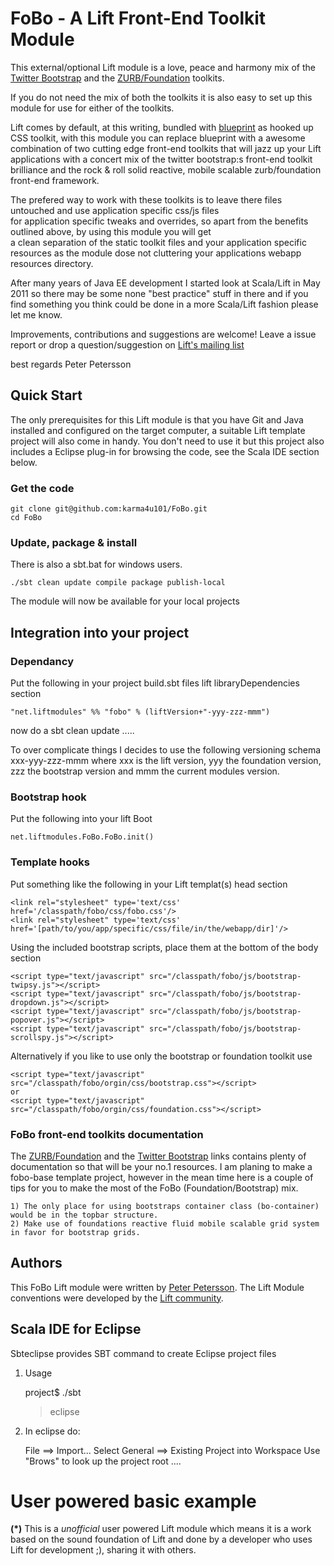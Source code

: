 FoBo - A Lift Front-End Toolkit Module
======================================

This external/optional Lift module is a love, peace and harmony mix of the [Twitter Bootstrap](http://twitter.github.com/bootstrap/) 
and the [ZURB/Foundation](http://foundation.zurb.com/) toolkits.  

If you do not need the mix of both the toolkits it is also easy to set up this module for use for either of the toolkits.    

Lift comes by default, at this writing, bundled with [blueprint](http://blueprintcss.org/) as hooked up CSS toolkit, 
with this module you can replace blueprint with a awesome combination of two cutting edge front-end toolkits that 
will jazz up your Lift applications with a concert mix of the twitter bootstrap:s front-end toolkit brilliance and the 
rock & roll solid reactive, mobile scalable zurb/foundation front-end framework.

The prefered way to work with these toolkits is to leave there files untouched and use application specific css/js files  
for application specific tweaks and overrides, so apart from the benefits outlined above, by using this module you will get  
a clean separation of the static toolkit files and your application specific resources as the module dose not cluttering 
your applications webapp resources directory. 

After many years of Java EE development I started look at Scala/Lift in May 2011 so there may be some none "best 
practice" stuff in there and if you find something you think could be done in a more Scala/Lift fashion please let me 
know.

Improvements, contributions and suggestions are welcome! Leave a issue report or drop a question/suggestion on 
[Lift's mailing list](http://groups.google.com/group/liftweb/) 

best regards 
Peter Petersson     


Quick Start
-----------
The only prerequisites for this Lift module is that you have Git and Java installed and configured on the target 
computer, a suitable Lift template project will also come in handy.
You don't need to use it but this project also includes a Eclipse plug-in for browsing the code, see the Scala 
IDE section below.   


### Get the code

	git clone git@github.com:karma4u101/FoBo.git
	cd FoBo

### Update, package & install 

There is also a sbt.bat for windows users.

	./sbt clean update compile package publish-local

The module will now be available for your local projects	

Integration into your project 
-------------------------------

### Dependancy ###
	
Put the following in your project build.sbt files lift libraryDependencies section 

    "net.liftmodules" %% "fobo" % (liftVersion+"-yyy-zzz-mmm")
	
now do a sbt clean update .....

To over complicate things I decides to use the following versioning schema xxx-yyy-zzz-mmm where 
xxx is the lift version, yyy the foundation version, zzz the bootstrap version and mmm the current 
modules version. 	
	
### Bootstrap hook ###

Put the following into your lift Boot

    net.liftmodules.FoBo.FoBo.init()  

### Template hooks ###

Put something like the following in your Lift templat(s) head section 	
 	
    <link rel="stylesheet" type='text/css' href='/classpath/fobo/css/fobo.css'/> 	
    <link rel="stylesheet" type='text/css' href='[path/to/you/app/specific/css/file/in/the/webapp/dir]'/>
    
Using the included bootstrap scripts, place them at the bottom of the body section

    <script type="text/javascript" src="/classpath/fobo/js/bootstrap-twipsy.js"></script>
    <script type="text/javascript" src="/classpath/fobo/js/bootstrap-dropdown.js"></script> 
    <script type="text/javascript" src="/classpath/fobo/js/bootstrap-popover.js"></script>
    <script type="text/javascript" src="/classpath/fobo/js/bootstrap-scrollspy.js"></script> 
    
Alternatively if you like to use only the bootstrap or foundation toolkit use

    <script type="text/javascript" src="/classpath/fobo/orgin/css/bootstrap.css"></script>
    or
    <script type="text/javascript" src="/classpath/fobo/orgin/css/foundation.css"></script>      
    
### FoBo front-end toolkits documentation ###

The [ZURB/Foundation](http://foundation.zurb.com/) and the [Twitter Bootstrap](http://twitter.github.com/bootstrap/) 
links contains plenty of documentation so that will be your no.1 resources. I am planing to make a fobo-base template 
project, however in the mean time here is a couple of tips for you to make the most of the FoBo (Foundation/Bootstrap) 
mix.

    1) The only place for using bootstraps container class (bo-container) would be in the topbar structure.
    2) Make use of foundations reactive fluid mobile scalable grid system in favor for bootstrap grids. 

Authors
-------
This FoBo Lift module were written by [Peter Petersson](http://www.media4u101.se). The Lift Module conventions were 
developed by the [Lift community](http://groups.google.com/group/liftweb/).

Scala IDE for Eclipse
---------------------
Sbteclipse provides SBT command to create Eclipse project files

1) Usage

	project$ ./sbt
	> eclipse 

2) In eclipse do: 

	File ==> Import...
	Select General ==> Existing Project into Workspace 
	Use "Brows" to look up the project root ....


User powered basic example 
==========================
**(*)** This is a _unofficial_ user powered Lift module which means it is a work based on the 
sound foundation of Lift and done by a developer who uses Lift for development ;), sharing it with others.

